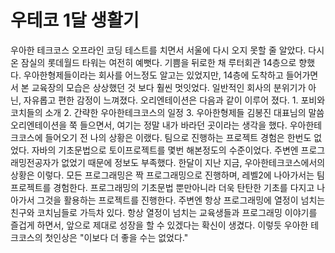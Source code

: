 # 우테코 1달 생활기
우아한 테크코스 오프라인 코딩 테스트를 치면서 서울에 다시 오지 못할 줄 알았다.
다시 온 잠실의 롯데월드 타워는 여전히 예뻣다. 
기쁨을 뒤로한 채 루터회관 14층으로 향했다. 
우아한형제들이라는 회사를 어느정도 알고는 있었지만, 14층에 도착하고 들어가면서 본 교육장의 모습은 상상했던 것 보다 훨씬 멋잇었다. 
일반적인 회사의 분위기가 아닌, 자유롭고 편한 감정이 느껴졌다. 
오리엔테이션은 다음과 같이 이루어 졌다. 1. 포비와 코치들의 소개 2. 간략한 우아한테크코스의 일정 3. 우아한형제들 김봉진 대표님의 말씀
오리엔테이션을 쭉 들으면서, 여기는 정말 내가 바라던 곳이라는 생각을 했다.
우아한테크코스에 들어오기 전 나의 상황은 이랬다.
팀으로 진행하는 프로젝트 경험은 한번도 없었다. 
자바의 기초문법으로 토이프로젝트를 몇번 해본정도의 수준이었다.
주변엔 프로그래밍전공자가 없었기 때문에 정보도 부족했다. 
한달이 지난 지금, 우아한테크코스에서의 상황은 이렇다.
모든 프로그래밍은 짝 프로그래밍으로 진행하며, 레벨2에 나아가서는 팀 프로젝트를 경험한다.
프로그래밍의 기초문법 뿐만아니라 더욱 탄탄한 기초를 다지고 나아가서 그것을 활용하는 프로젝트를 진행한다.
주변엔 항상 프로그래밍에 열정이 넘치는 친구와 코치님들로 가득차 있다.
항상 열정이 넘치는 교육생들과 프로그래밍 이야기를 즐겁게 하면서, 앞으로 제대로 성장을 할 수 있겠다는 확신이 생겼다.
이렇듯 우아한 테크코스의 첫인상은 "이보다 더 좋을 수는 없었다." 


